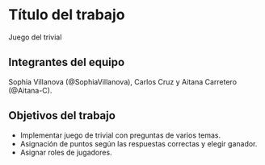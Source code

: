 # Título del trabajo

Juego del trivial
## Integrantes del equipo

Sophia Villanova (@SophiaVillanova), Carlos Cruz y Aitana Carretero (@Aitana-C).

## Objetivos del trabajo

- Implementar juego de trivial con preguntas de varios temas.
- Asignación de puntos según las respuestas correctas y elegir ganador.
- Asignar roles de jugadores.

